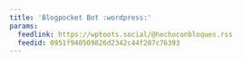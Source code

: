 ```yaml
---
title: 'Blogpocket Bot :wordpress:'
params:
  feedlink: https://wptoots.social/@hechoconbloques.rss
  feedid: 0951f940509826d2342c44f287c76393
---
```

